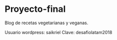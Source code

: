 # Proyecto-final

Blog de recetas vegetarianas y veganas.

Usuario wordpress:
saikriel
Clave:
desafiolatam2018

